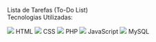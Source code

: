 
Lista de Tarefas (To-Do List) <br>
Tecnologias Utilizadas:

<img src="https://img.icons8.com/color/24/000000/html-5--v1.png"/> HTML
<img src="https://img.icons8.com/color/24/000000/css3.png"/> CSS
<img src="https://img.icons8.com/color/24/000000/php.png"/> PHP
<img src="https://img.icons8.com/color/24/000000/javascript--v1.png"/> JavaScript
<img src="https://img.icons8.com/ios-filled/24/000000/sql.png"/> MySQL
